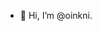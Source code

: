 - 👋 Hi, I’m @oinkni.

<!---
oinkni/oinkni is a ✨ special ✨ repository because its `README.md` (this file) appears on your GitHub profile.
You can click the Preview link to take a look at your changes.
--->
